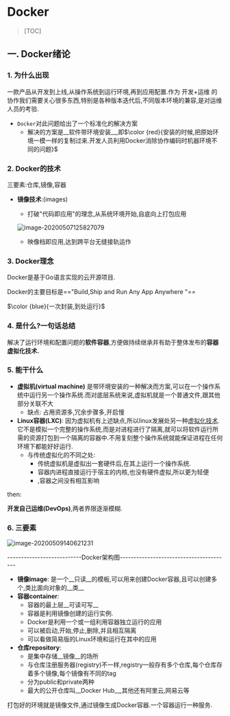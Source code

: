 # Docker

>  [TOC]

## 一. Docker绪论

### 1.  为什么出现

一款产品从开发到上线,从操作系统到运行环境,再到应用配置.作为 开发+运维 的协作我们需要关心很多东西,特别是各种版本迭代后,不同版本环境的兼容,是对运维人员的考验.

* `Docker`对此问题给出了一个标准化的解决方案
  * 解决的方案是__软件带环境安装__,即$\color {red}{安装的时候,把原始环境一模一样的复制过来.开发人员利用Docker消除协作编码时机器环境不同的问题}$

### 2. Docker的技术

三要素:仓库,镜像,容器

* __镜像技术__:(images)

  * 打破"代码即应用"的理念,从系统环境开始,自底向上打包应用

  ![image-20200507125827079](C:\Users\carrzhou\AppData\Roaming\Typora\typora-user-images\image-20200507125827079.png)

  * 映像档即应用,达到跨平台无缝接轨运作

### 3. Docker理念

Docker是基于Go语言实现的云开源项目.

Docker的主要目标是=="Build,Ship and Run Any App Anywhere "==

$\color {blue}{一次封装,到处运行}$

### 4. 是什么?一句话总结

解决了运行环境和配置问题的**软件容器**,方便做持续继承并有助于整体发布的**容器虚拟化技术.**

### 5. 能干什么

* __虚拟机(virtual machine)__ 是带环境安装的一种解决而方案,可以在一个操作系统中运行另一个操作系统.而对底层系统来说,虚拟机就是一个普通文件,跟其他部分关联不大
  * 缺点: 占用资源多,冗余步骤多,开启慢
* __Linux容器(LXC)__: 因为虚拟机有上述缺点,所以linux发展处另一种<u>虚拟化技术</u>.它不是模拟一个完整的操作系统,而是对进程进行了隔离,就可以将软件运行所需的资源打包到一个隔离的容器中.不用复刻整个操作系统就能保证进程在任何环境下都能好好运行.
  * 与传统虚拟化的不同之处:
    * 传统虚拟机是虚拟出一套硬件后,在其上运行一个操作系统.
    * 容器内进程直接运行于宿主的内核,也没有硬件虚拟,所以更为轻便
    * ,容器之间没有相互影响

then: 

__开发自己运维(DevOps)__,两者界限逐渐模糊.

### 6. 三要素

![image-20200509140621231](C:\Users\carrzhou\AppData\Roaming\Typora\typora-user-images\image-20200509140621231.png)

---------------------------Docker架构图----------------------------------------

* __镜像image__: 是一个__只读__的模板,可以用来创建Docker容器,且可以创建多个,类比面向对象的__类__
* __容器container__: 
  * 容器的最上层__可读可写__
  * 容器是利用镜像创建的运行实例.
  * Docker是利用一个或一组利用容器独立运行的应用
  * 可以被启动,开始,停止,删除,并且相互隔离
  * 可以看做简易版的Linux环境和运行在其中的应用
* __仓库repository__:
  * 是集中存储__镜像__的场所
  * 与仓库注册服务器(registry)不一样,registry一般存有多个仓库,每个仓库存着多个镜像,每个镜像有不同的tag
  * 分为public和private两种
  * 最大的公开仓库叫__Docker Hub__,其他还有阿里云,网易云等

打包好的环境就是镜像文件,通过镜像生成Docker容器.一个容器运行一种服务.

